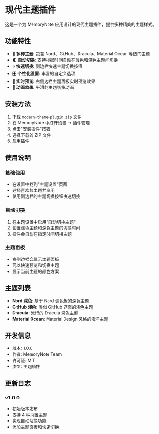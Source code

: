 # 现代主题插件

这是一个为 MemoryNote 应用设计的现代主题插件，提供多种精美的主题样式。

## 功能特性

- 🎨 **多种主题**: 包含 Nord、GitHub、Dracula、Material Ocean 等热门主题
- 🌓 **自动切换**: 支持根据时间自动在浅色和深色主题间切换
- ⚡ **快速切换**: 侧边栏快速主题切换按钮
- 🎛️ **个性化设置**: 丰富的自定义选项
- 🎯 **实时预览**: 右侧边栏主题面板实时预览效果
- 💫 **动画效果**: 平滑的主题切换动画

## 安装方法

1. 下载 `modern-theme-plugin.zip` 文件
2. 在 MemoryNote 中打开设置 → 插件管理
3. 点击"安装插件"按钮
4. 选择下载的 ZIP 文件
5. 启用插件

## 使用说明

### 基础使用
- 在设置中找到"主题设置"页面
- 选择喜欢的主题并应用
- 使用侧边栏的主题切换按钮快速切换

### 自动切换
1. 在主题设置中启用"自动切换主题"
2. 设置浅色主题和深色主题的切换时间
3. 插件会自动在指定时间切换主题

### 主题面板
- 右侧边栏会显示主题面板
- 可以快速预览和切换主题
- 显示当前主题的颜色方案

## 主题列表

- **Nord 深色**: 基于 Nord 调色板的深色主题
- **GitHub 浅色**: 类似 GitHub 界面的浅色主题
- **Dracula**: 流行的 Dracula 深色主题
- **Material Ocean**: Material Design 风格的海洋主题

## 开发信息

- 版本: 1.0.0
- 作者: MemoryNote Team
- 许可证: MIT
- 类型: 主题插件

## 更新日志

### v1.0.0
- 初始版本发布
- 支持 4 种内置主题
- 实现自动切换功能
- 添加主题面板和快速切换
